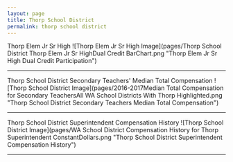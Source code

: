 ```yaml
---
layout: page
title: Thorp School District
permalink: thorp school district
---
```



Thorp Elem   Jr Sr High
![Thorp Elem   Jr Sr High Image](pages/Thorp School District Thorp Elem   Jr Sr HighDual Credit BarChart.png "Thorp Elem   Jr Sr High Dual Credit Participation")

___

Thorp School District Secondary Teachers' Median Total Compensation
![Thorp School District Image](pages/2016-2017Median Total Compensation for Secondary TeachersAll WA School Districts With Thorp Highlighted.png "Thorp School District Secondary Teachers Median Total Compensation")

___

Thorp School District Superintendent Compensation History
![Thorp School District Image](pages/WA School District Compensation History for Thorp Superintendent ConstantDollars.png "Thorp School District Superintendent Compensation History")

___

